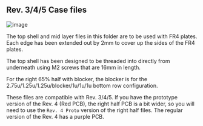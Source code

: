 ## Rev. 3/4/5 Case files

![image](https://user-images.githubusercontent.com/204212/124189282-79497300-da8e-11eb-871f-34ec1728ee20.png)

The top shell and mid layer files in this folder are to be used with FR4 plates. Each edge has been extended out by 2mm to cover up the sides of the FR4 plates.

The top shell has been designed to be threaded into directly from underneath using M2 screws that are 16mm in length.

For the right 65% half with blocker, the blocker is for the 2.75u/1.25u/1.25u/blocker/1u/1u/1u bottom row configuration.

These files are compatible with Rev. 3/4/5. If you have the prototype version of the Rev. 4 (Red PCB), the right half PCB is a bit wider, so you will need to use the `Rev. 4 Proto` version of the right half files. The regular version of the Rev. 4 has a purple PCB.
